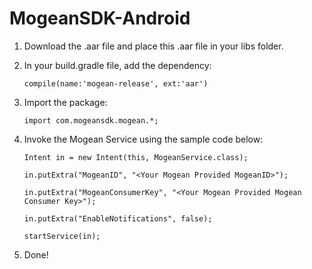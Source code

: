 # MogeanSDK-Android

1. Download the .aar file and place this .aar file in your libs folder. 
2. In your build.gradle file, add the dependency:

    `compile(name:'mogean-release', ext:'aar')`


3. Import the package:

    `import com.mogeansdk.mogean.*;`


4. Invoke the Mogean Service using the sample code below: 

    `Intent in = new Intent(this, MogeanService.class);`
    
    `in.putExtra("MogeanID", "<Your Mogean Provided MogeanID>");`
    
    `in.putExtra("MogeanConsumerKey", "<Your Mogean Provided Mogean Consumer Key>");`
    
    `in.putExtra("EnableNotifications", false);`
    
    `startService(in);`

5. Done!
